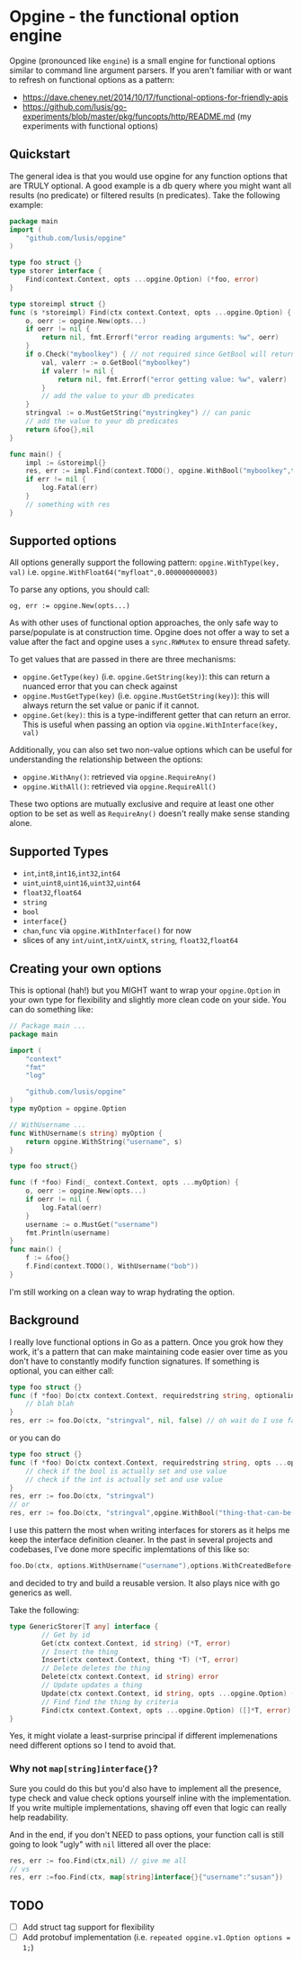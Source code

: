 # Opgine - the functional option engine
Opgine (pronounced like `engine`) is a small engine for functional options similar to command line argument parsers.
If you aren't familiar with or want to refresh on functional options as a pattern:
- https://dave.cheney.net/2014/10/17/functional-options-for-friendly-apis
- https://github.com/lusis/go-experiments/blob/master/pkg/funcopts/http/README.md (my experiments with functional options)

## Quickstart
The general idea is that you would use opgine for any function options that are TRULY optional. A good example is a db query where you might want all results (no predicate) or filtered results (n predicates). Take the following example:

```go
package main
import (
    "github.com/lusis/opgine"
)

type foo struct {}
type storer interface {
    Find(context.Context, opts ...opgine.Option) (*foo, error)
}

type storeimpl struct {}
func (s *storeimpl) Find(ctx context.Context, opts ...opgine.Option) {
    o, oerr := opgine.New(opts...)
    if oerr != nil {
        return nil, fmt.Errorf("error reading arguments: %w", oerr)
    }
    if o.Check("myboolkey") { // not required since GetBool will return an appropriate error if not set
        val, valerr := o.GetBool("myboolkey")
        if valerr != nil {
            return nil, fmt.Errorf("error getting value: %w", valerr)
        }
        // add the value to your db predicates
    }
    stringval := o.MustGetString("mystringkey") // can panic
    // add the value to your db predicates
    return &foo{},nil
}

func main() {
    impl := &storeimpl{}
    res, err := impl.Find(context.TODO(), opgine.WithBool("myboolkey",true),opgine.WithString("mystringkey","mystringval"))
    if err != nil {
        log.Fatal(err)
    }
    // something with res
}
```

## Supported options
All options generally support the following pattern:
`opgine.WithType(key, val)`
i.e.
`opgine.WithFloat64("myfloat",0.000000000003)`

To parse any options, you should call:

`og, err := opgine.New(opts...)`

As with other uses of functional option approaches, the only safe way to parse/populate is at construction time. Opgine does not offer a way to set a value after the fact and opgine uses a `sync.RWMutex` to ensure thread safety.

To get values that are passed in there are three mechanisms:
- `opgine.GetType(key)` (i.e. `opgine.GetString(key)`): this can return a nuanced error that you can check against
- `opgine.MustGetType(key)` (i.e. `opgine.MustGetString(key)`): this will always return the set value or panic if it cannot.
- `opgine.Get(key)`: this is a type-indifferent getter that can return an error. This is useful when passing an option via `opgine.WithInterface(key, val)`

Additionally, you can also set two non-value options which can be useful for understanding the relationship between the options:

- `opgine.WithAny()`: retrieved via `opgine.RequireAny()`
- `opgine.WithAll()`: retrieved via `opgine.RequireAll()`

These two options are mutually exclusive and require at least one other option to be set as well as `RequireAny()` doesn't really make sense standing alone. 

## Supported Types
- `int`,`int8`,`int16`,`int32`,`int64`
- `uint`,`uint8`,`uint16`,`uint32`,`uint64`
- `float32`,`float64`
- `string`
- `bool`
- `interface{}`
- `chan`,`func` via `opgine.WithInterface()` for now
- slices of any `int/uint`,`intX/uintX`, `string`, `float32`,`float64`

## Creating your own options
This is optional (hah!) but you MIGHT want to wrap your `opgine.Option` in your own type for flexibility and slightly more clean code on your side. You can do something like:

```go
// Package main ...
package main

import (
	"context"
	"fmt"
	"log"

	"github.com/lusis/opgine"
)
type myOption = opgine.Option

// WithUsername ...
func WithUsername(s string) myOption {
	return opgine.WithString("username", s)
}

type foo struct{}

func (f *foo) Find(_ context.Context, opts ...myOption) {
	o, oerr := opgine.New(opts...)
	if oerr != nil {
		log.Fatal(oerr)
	}
	username := o.MustGet("username")
	fmt.Println(username)
}
func main() {
	f := &foo{}
	f.Find(context.TODO(), WithUsername("bob"))
}
```

I'm still working on a clean way to wrap hydrating the option.

## Background
I really love functional options in Go as a pattern. Once you grok how they work, it's a pattern that can make maintaining code easier over time as you don't have to constantly modify function signatures. If something is optional, you can either call:

```go
type foo struct {}
func (f *foo) Do(ctx context.Context, requiredstring string, optionalint int, optionalbool bool){
    // blah blah
}
res, err := foo.Do(ctx, "stringval", nil, false) // oh wait do I use false here? Does false mean actually a false value or unset value?)
```

or you can do

```go
type foo struct {}
func (f *foo) Do(ctx context.Context, requiredstring string, opts ...opgine.Option){
    // check if the bool is actually set and use value
    // check if the int is actually set and use value
}
res, err := foo.Do(ctx, "stringval")
// or
res, err := foo.Do(ctx, "stringval",opgine.WithBool("thing-that-can-be-true-false-or-not-set",false))
```

I use this pattern the most when writing interfaces for storers as it helps me keep the interface definition cleaner.
In the past in several projects and codebases, I've done more specific implemtations of this like so:

```go
foo.Do(ctx, options.WithUsername("username"),options.WithCreatedBefore(time.Now()))
```

and decided to try and build a reusable version. It also plays nice with go generics as well.

Take the following:

```go
type GenericStorer[T any] interface {
        // Get by id
        Get(ctx context.Context, id string) (*T, error)
        // Insert the thing
        Insert(ctx context.Context, thing *T) (*T, error)
        // Delete deletes the thing
        Delete(ctx context.Context, id string) error
        // Update updates a thing 
        Update(ctx context.Context, id string, opts ...opgine.Option) (*T, error)
        // Find find the thing by criteria
        Find(ctx context.Context, opts ...opgine.Option) ([]*T, error)
}
```

Yes, it might violate a least-surprise principal if different implemenations need different options so I tend to avoid that.

### Why not `map[string]interface{}`?
Sure you could do this but you'd also have to implement all the presence, type check and value check options yourself inline with the implementation. If you write multiple implementations, shaving off even that logic can really help readability.

And in the end, if you don't NEED to pass options, your function call is still going to look "ugly" with `nil` littered all over the place:

```go
res, err := foo.Find(ctx,nil) // give me all
// vs
res, err :=foo.Find(ctx, map[string]interface{}{"username":"susan"})
```

## TODO
- [ ] Add struct tag support for flexibility
- [ ] Add protobuf implementation (i.e. `repeated opgine.v1.Option options = 1;`)